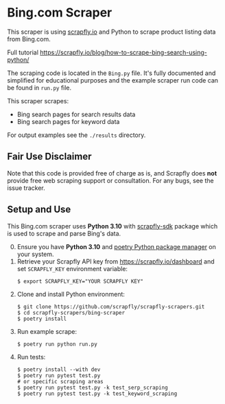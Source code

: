 # Bing.com Scraper

This scraper is using [scrapfly.io](https://scrapfly.io/) and Python to scrape product listing data from Bing.com. 

Full tutorial <https://scrapfly.io/blog/how-to-scrape-bing-search-using-python/>

The scraping code is located in the `Bing.py` file. It's fully documented and simplified for educational purposes and the example scraper run code can be found in `run.py` file.

This scraper scrapes:
- Bing search pages for search results data
- Bing search pages for keyword data

For output examples see the `./results` directory.

## Fair Use Disclaimer

Note that this code is provided free of charge as is, and Scrapfly does __not__ provide free web scraping support or consultation. For any bugs, see the issue tracker.

## Setup and Use

This Bing.com scraper uses __Python 3.10__ with [scrapfly-sdk](https://pypi.org/project/scrapfly-sdk/) package which is used to scrape and parse Bing's data.

0. Ensure you have __Python 3.10__ and [poetry Python package manager](https://python-poetry.org/docs/#installation) on your system.
1. Retrieve your Scrapfly API key from <https://scrapfly.io/dashboard> and set `SCRAPFLY_KEY` environment variable:
    ```shell
    $ export SCRAPFLY_KEY="YOUR SCRAPFLY KEY"
    ```
2. Clone and install Python environment:
    ```shell
    $ git clone https://github.com/scrapfly/scrapfly-scrapers.git
    $ cd scrapfly-scrapers/bing-scraper
    $ poetry install
    ```
3. Run example scrape:
    ```shell
    $ poetry run python run.py
    ```
4. Run tests:
    ```shell
    $ poetry install --with dev
    $ poetry run pytest test.py
    # or specific scraping areas
    $ poetry run pytest test.py -k test_serp_scraping
    $ poetry run pytest test.py -k test_keyword_scraping
    ```
